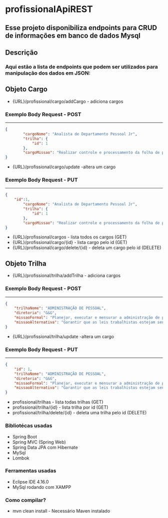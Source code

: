 # profissionalApiREST

## Esse projeto disponibiliza endpoints para CRUD de informações em banco de dados Mysql

## Descrição
 ### Aqui estão a lista de endpoints que podem ser utilizados para manipulação dos dados em JSON:

## Objeto Cargo
* {URL}/profissional/cargo/addCargo     - adiciona cargos
### Exemplo Body Request - POST
----

```json
{
        "cargoNome": "Analista de Departamento Pessoal Jr",
        "trilha": {
            "id": 1
        },
        "cargoMissao": "Realizar controle e processamento da folha de pagamento."
}
```
* {URL}/profissional/cargo/update       -altera um cargo
### Exemplo Body Request - PUT
----

```json
{		
	"id":1,
        "cargoNome": "Analista de Departamento Pessoal Jr",
        "trilha": {
            "id": 1
        },
        "cargoMissao": "Realizar controle e processamento da folha de pagament0."
}
```

* {URL}/profissional/cargos	          - lista todos os cargos (GET)
* {URL}/profissional/cargo/{id}         - lista cargo pelo id	(GET)
* {URL}/profissional/cargo/delete/{id}  - deleta um cargo pelo id (DELETE)

## Objeto Trilha
* {URL}/profissional/trilha/addTrilha     - adiciona cargos
### Exemplo Body Request - POST
----

```json
{
    "trilhaNome": "ADMINISTRAÇÃO DE PESSOAL",
    "diretoria": "G&G",
    "missaoFormal": "Planejar, executar e mensurar a administração de pessoal.",
    "missaoAlternativa": "Garantir que as leis trabalhistas estejam sendo cumpridas com eficácia e eficiência."
}
```
* {URL}/profissional/trilha/update       -altera um cargo
### Exemplo Body Request - PUT
----

```json
{	
    "id": 1,
    "trilhaNome": "ADMINISTRAÇÃO DE PESSOAL",
    "diretoria": "G&G",
    "missaoFormal": "Planejar, executar e mensurar a administração de pessoal.",
    "missaoAlternativa": "Garantir que as leis trabalhistas estejam sendo cumpridas com eficácia e eficiência."
}
```
* profissional/trilhas		   - lista todas trilhas (GET)
* profissional/trilha/{id}	   - lista trilha por id (GET)
* profissional/trilha/delete/{id}  - deleta uma trilha pelo id (DELETE)
	
 ### Bibliotécas usadas
* Spring Boot
* Spring MVC (Spring Web)
* Spring Data JPA com Hibernate
* MySql
* Lombok
### Ferramentas usadas
* Eclipse IDE 4.16.0
* MySql rodando com XAMPP

### Como compilar?
* mvn clean install - Necessário Maven instalado
